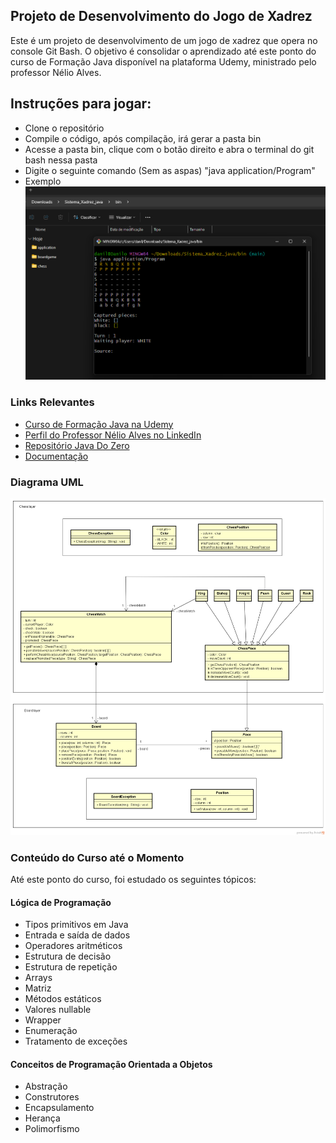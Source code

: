 
## Projeto de Desenvolvimento do Jogo de Xadrez

Este é um projeto de desenvolvimento de um jogo de xadrez que opera no console Git Bash. O objetivo é consolidar o aprendizado até este ponto do curso de Formação Java disponível na plataforma Udemy, ministrado pelo professor Nélio Alves.

## Instruções para jogar:
- Clone o repositório
- Compile o código, após compilação, irá gerar a pasta bin
- Acesse a pasta bin, clique com o botão direito e abra o terminal do git bash nessa pasta
- Digite o seguinte comando (Sem as aspas) "java application/Program"
- Exemplo 
![Rodando](Exemplo_Jogando.png)

### Links Relevantes

- [Curso de Formação Java na Udemy](https://www.udemy.com/share/101scA3@Y_3_op-F6OAuJhlI1-3dECcB7y2qwvCa4o1r6yhfrSs0MMaGPMftes2n34iNpip_rg==/)
- [Perfil do Professor Nélio Alves no LinkedIn](https://www.linkedin.com/in/nelio-alves/)
- [Repositório Java Do Zero](https://github.com/Danilo-dps/JavaDoZero)
- [Documentação](Projeto_Sistema_Xadrez.pdf)

### Diagrama UML

![Diagrama UML](chess-system-design.png)

### Conteúdo do Curso até o Momento

Até este ponto do curso, foi estudado os seguintes tópicos:

#### Lógica de Programação

- Tipos primitivos em Java
- Entrada e saída de dados
- Operadores aritméticos
- Estrutura de decisão
- Estrutura de repetição
- Arrays
- Matriz
- Métodos estáticos
- Valores nullable
- Wrapper
- Enumeração
- Tratamento de exceções

#### Conceitos de Programação Orientada a Objetos

- Abstração
- Construtores
- Encapsulamento
- Herança
- Polimorfismo


